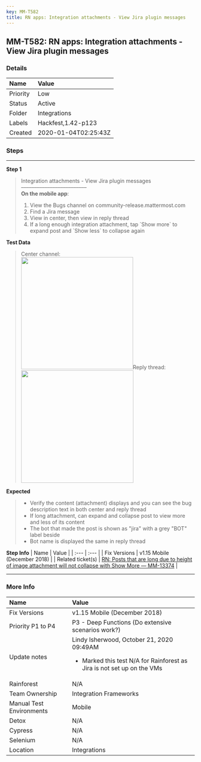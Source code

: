 ```yaml
---
key: MM-T582
title: RN apps: Integration attachments - View Jira plugin messages
---
```


## MM-T582: RN apps: Integration attachments - View Jira plugin messages

### Details

| Name     | Value                |
| :------- | :------------------- |
| Priority | Low                  |
| Status   | Active               |
| Folder   | Integrations         |
| Labels   | Hackfest,1.42-p123   |
| Created  | 2020-01-04T02:25:43Z |

### Steps

<hr/>

**Step 1**

> <article>Integration attachments - View Jira plugin messages<br>–––––––––––––––––––––––––<br><strong>On the mobile app</strong>:<br><ol><li>View the Bugs channel on community-release.mattermost.com</li><li>Find a Jira message</li><li>View in center, then view in reply thread</li><li>If a long enough integration attachment, tap `Show more` to expand post and `Show less` to collapse again</li></ol></article>

**Test Data**

> <article>Center channel:<br><img src="https://smartbear-tm4j-prod-us-west-2-attachment-rich-text.s3.us-west-2.amazonaws.com/embedded-f3277290f945470c4add5d21ef3dc7ca7b74388fc7152bfb6b99ae58c66a95a8-1588679580612-IMG_F3C67C0E8B88-1.jpeg" style="width: 299px;" class="fr-fil fr-dib">Reply thread:<br><img src="https://smartbear-tm4j-prod-us-west-2-attachment-rich-text.s3.us-west-2.amazonaws.com/embedded-f3277290f945470c4add5d21ef3dc7ca7b74388fc7152bfb6b99ae58c66a95a8-1588679600489-IMG_712F8888D90A-1.jpeg" style="width: 300px;" class="fr-fil fr-dib"></article>

**Expected**

> <article><ul><li>Verify the content (attachment) displays and you can see the bug description text in both center and reply thread</li><li>If long attachment, can expand and collapse post to view more and less of its content</li><li>The bot that made the post is shown as "jira" with a grey "BOT" label beside</li><li>Bot name is displayed the same in reply thread</li></ul></article>

**Step Info**
| Name | Value |
| :--- | :--- |
| Fix Versions | v1.15 Mobile (December 2018) |
| Related ticket(s) | <a href="https://mattermost.atlassian.net/browse/MM-13374">RN: Posts that are long due to height of image attachment will not collapse with Show More — MM-13374</a> |

<hr/>

### More Info

| Name                     | Value                                                                                                                           |
| :----------------------- | :------------------------------------------------------------------------------------------------------------------------------ |
| Fix Versions             | v1.15 Mobile (December 2018)                                                                                                    |
| Priority P1 to P4        | P3 - Deep Functions (Do extensive scenarios work?)                                                                              |
| Update notes             | Lindy Isherwood, October 21, 2020 09:49AM<ul><li>Marked this test N/A for Rainforest as Jira is not set up on the VMs</li></ul> |
| Rainforest               | N/A                                                                                                                             |
| Team Ownership           | Integration Frameworks                                                                                                          |
| Manual Test Environments | Mobile                                                                                                                          |
| Detox                    | N/A                                                                                                                             |
| Cypress                  | N/A                                                                                                                             |
| Selenium                 | N/A                                                                                                                             |
| Location                 | Integrations                                                                                                                    |

